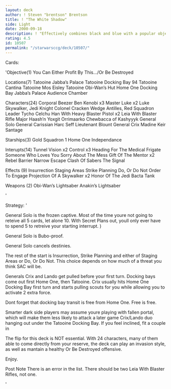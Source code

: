 ```yaml
---
layout: deck
author: ! Steven "brentson" Brentson
title: ! "The White Shadow"
side: Light
date: 2000-09-18
description: ! "Effectively combines black and blue with a popular objective."
rating: 4.5
id: 10507
permalink: "/starwarsccg/deck/10507/"
---
```

Cards: 

'Objective(1)
You Can Either Profit By This.../Or Be Destroyed

Locations(7)
Tatooine Jabba’s Palace
Tatooine Docking Bay 94
Tatooine Cantina
Tatooine Mos Eisley
Tatooine Obi-Wan’s Hut
Home One Docking Bay
Jabba’s Palace Audience Chamber

Characters(24)
Corporal Beezer
Ben Kenobi x3
Master Luke x2
Luke Skywalker, Jedi Knight
Colonel Cracken
Wedge Antilles, Red Squadron Leader
Tycho Celchu
Han With Heavy Blaster Pistol x2
Leia With Blaster Rifle
Major Haash’n
Yoxgit
Orrimaarko
Chewbacca of Kashyyyk
General Solo
General Carissian
Harc Seff
Lieutenant Blount
General Crix Madine
Keir Santage

Starships(3)
Gold Squadron 1
Home One
Independance

Interupts(14)
Tunnel Vision x2
Control x3
Heading For The Medical Frigate
Someone Who Loves You
Sorry About The Mess
Gift Of The Mentor x2
Rebel Barrier
Narrow Escape
Clash Of Sabers
The Signal

Effects (9)
Insurrection
Staging Areas
Strike Planning
Do, Or Do Not
Order To Engage
Projection Of A Skywalker x2
Honor Of The Jedi
Bacta Tank

Weapons (2)
Obi-Wan’s Lightsaber
Anakin’s Lightsaber

'

Strategy: '

General Solo is the frozen captive.  Most of the time youre not going to reteive all 5 cards, let alone 10.  With Secret Plans out, youll only ever have to spend 5 to retreive your starting interrupt.  )

General Solo is Bubo-proof.

General Solo cancels destinies.

The rest of the start is Insurrection, Strike Planning and either of Staging Areas or Do, Or Do Not.  This choice depends on how much of a threat you think SAC will be.

Generals Crix and Lando get pulled before your first turn.  Docking bays come out first Home One, then Tatooine.  Crix usually hits Home One Docking Bay first turn and starts pulling scouts for you while allowing you to activate 2 extra force.

Dont forget that docking bay transit is free from Home One.  Free is free.

Smarter dark side players may assume youre playing with fallen portal, which will make them less likely to attack a later game Crix/Lando duo hanging out under the Tatooine Docking Bay. If you feel inclined, fit a couple in

The flip for this deck is NOT essential.  With 24 characters, many of them able to come directly from your reserve, the deck can play an invasion style, as well as mantain a healthy Or Be Destroyed offensive.

Enjoy.

Post Note  There is an error in the list.  There should be two Leia With Blaster Rifles, not one.

'
